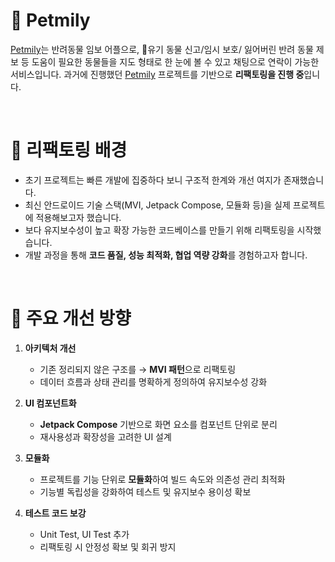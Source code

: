 # 🐾 Petmily

[Petmily](https://github.com/kimq1005/PETMILLY_CLIENT)는 반려동물 임보 어플으로, 🐶유기 동물 신고/임시 보호/ 잃어버린 반려 동물 제보 등 도움이 필요한 동물들을 지도 형태로 한 눈에 볼 수 있고 채팅으로 연락이 가능한 서비스입니다.
과거에 진행했던 [Petmily](https://github.com/kimq1005/PETMILLY_CLIENT) 프로젝트를 기반으로 **리팩토링을 진행 중**입니다.  

<br>

# 🔎 리팩토링 배경
- 초기 프로젝트는 빠른 개발에 집중하다 보니 구조적 한계와 개선 여지가 존재했습니다.  
- 최신 안드로이드 기술 스택(MVI, Jetpack Compose, 모듈화 등)을 실제 프로젝트에 적용해보고자 했습니다.  
- 보다 유지보수성이 높고 확장 가능한 코드베이스를 만들기 위해 리팩토링을 시작했습니다.  
- 개발 과정을 통해 **코드 품질, 성능 최적화, 협업 역량 강화**를 경험하고자 합니다.  

<br>

# 🎯 주요 개선 방향

1. **아키텍처 개선**  
   - 기존 정리되지 않은 구조를 → **MVI 패턴**으로 리팩토링  
   - 데이터 흐름과 상태 관리를 명확하게 정의하여 유지보수성 강화  

2. **UI 컴포넌트화**  
   - **Jetpack Compose** 기반으로 화면 요소를 컴포넌트 단위로 분리  
   - 재사용성과 확장성을 고려한 UI 설계  

3. **모듈화**  
   - 프로젝트를 기능 단위로 **모듈화**하여 빌드 속도와 의존성 관리 최적화  
   - 기능별 독립성을 강화하여 테스트 및 유지보수 용이성 확보  

4. **테스트 코드 보강**  
   - Unit Test, UI Test 추가  
   - 리팩토링 시 안정성 확보 및 회귀 방지  
